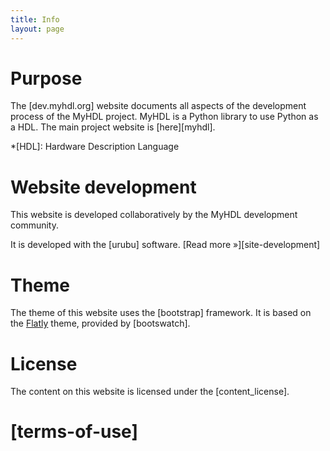 ```yaml
---
title: Info 
layout: page 
---
```


Purpose
=======

The [dev.myhdl.org] website documents all aspects of the development
process of the MyHDL project. MyHDL is a Python library to use
Python as a HDL. The main project website is [here][myhdl]. 

*[HDL]: Hardware Description Language 

Website development
===================

This website is developed collaboratively by the MyHDL development
community. 

It is developed with the [urubu] software.
[Read more &raquo;][site-development] 

Theme
=====

The theme of this website uses the [bootstrap] framework.  It is based on the
[Flatly][flatly] theme, provided by [bootswatch].

[flatly]:  http://bootswatch.com/flatly/

License
=======

The content on this website is licensed under the [content_license].

[terms-of-use]
==============

